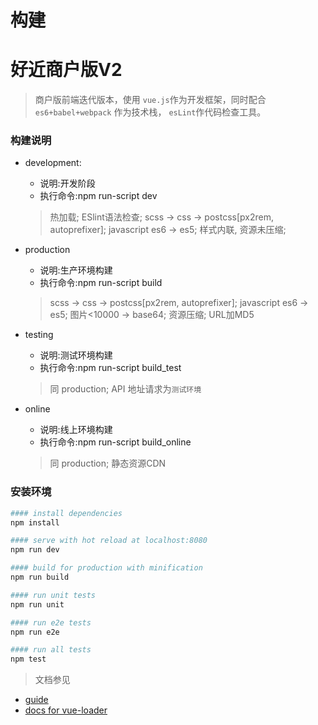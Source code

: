 # 构建


# 好近商户版V2

> 商户版前端迭代版本，使用 `vue.js`作为开发框架，同时配合 `es6+babel+webpack` 作为技术栈， `esLint`作代码检查工具。


### 构建说明

- development:

    - 说明:开发阶段
    - 执行命令:npm run-script dev

    > 热加载; ESlint语法检查; scss -> css -> postcss[px2rem, autoprefixer]; javascript es6 -> es5; 样式内联, 资源未压缩;


- production

    - 说明:生产环境构建
    - 执行命令:npm run-script build

    > scss -> css -> postcss[px2rem, autoprefixer]; javascript es6 -> es5; 图片<10000 -> base64; 资源压缩; URL加MD5

- testing

    - 说明:测试环境构建
    - 执行命令:npm run-script build_test

    > 同 production; API 地址请求为`测试环境`


- online

    - 说明:线上环境构建
    - 执行命令:npm run-script build_online

    > 同 production; 静态资源CDN


### 安装环境

``` bash
#### install dependencies
npm install

#### serve with hot reload at localhost:8080
npm run dev

#### build for production with minification
npm run build

#### run unit tests
npm run unit

#### run e2e tests
npm run e2e

#### run all tests
npm test
```


> 文档参见 

- [guide](http://vuejs-templates.github.io/webpack/)
- [docs for vue-loader](http://vuejs.github.io/vue-loader)


